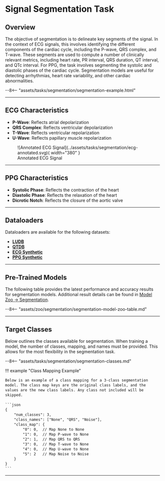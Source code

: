 # Signal Segmentation Task

## <span class="sk-h2-span">Overview</span>

The objective of segmentation is to delineate key segments of the signal. In the context of ECG signals, this involves identifying the different components of the cardiac cycle, including the P-wave, QRS complex, and T-wave. These segments are used to compute a number of clinically relevant metrics, including heart rate, PR interval, QRS duration, QT interval, and QTc interval. For PPG, the task involves segmenting the systolic and diastolic phases of the cardiac cycle. Segmentation models are useful for detecting arrhythmias, heart rate variability, and other cardiac abnormalities.


<div class="sk-plotly-graph-div">
--8<-- "assets/tasks/segmentation/segmentation-example.html"
</div>

---

## <span class="sk-h2-span">ECG Characteristics</span>

* __P-Wave__: Reflects atrial depolarization
* __QRS Complex__: Reflects ventricular depolarization
* __T-Wave__: Reflects ventricular repolarization
* __U-Wave__: Reflects papillary muscle repolarization

<figure markdown>
  ![Annotated ECG Signal](../assets/tasks/segmentation/ecg-annotated.svg){ width="380" }
  <figcaption>Annotated ECG Signal</figcaption>
</figure>

---

## <span class="sk-h2-span">PPG Characteristics</span>

* __Systolic Phase__: Reflects the contraction of the heart
* __Diastolic Phase__: Reflects the relaxation of the heart
* __Dicrotic Notch__: Reflects the closure of the aortic valve

---

## <span class="sk-h2-span">Dataloaders</span>

Dataloaders are available for the following datasets:

* **[LUDB](../datasets/ludb.md)**
* **[QTDB](../datasets/qtdb.md)**
* **[ECG Synthetic](../datasets/synthetic.md)**
* **[PPG Synthetic](../datasets/synthetic.md)**

---

## <span class="sk-h2-span">Pre-Trained Models</span>

The following table provides the latest performance and accuracy results for segmentation models. Additional result details can be found in [Model Zoo → Segmentation](../zoo/segmentation.md).

--8<-- "assets/zoo/segmentation/segmentation-model-zoo-table.md"

---

## <span class="sk-h2-span">Target Classes</span>

Below outlines the classes available for segmentation. When training a model, the number of classes, mapping, and names must be provided. This allows for the most flexibility in the segmentation task.

--8<-- "assets/tasks/segmentation/segmentation-classes.md"

!!! example "Class Mapping Example"

    Below is an example of a class mapping for a 3-class segmentation model. The class map keys are the original class labels, and the values are the new class labels. Any class not included will be skipped.

    ```json
    {
        "num_classes": 3,
        "class_names": ["None", "QRS", "Noise"],
        "class_map": {
            "0": 0,  // Map None to None
            "1": 0,  // Map P-wave to None
            "2": 1,  // Map QRS to QRS
            "3": 0,  // Map T-wave to None
            "4": 0,  // Map U-wave to None
            "5": 2   // Map Noise to Noise
        }
    }
    ```

---
